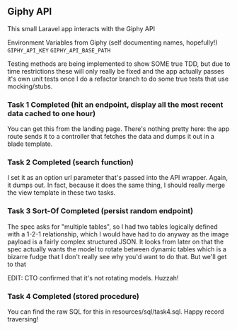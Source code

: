 ## Giphy API

This small Laravel app interacts with the Giphy API

Environment Variables from Giphy (self documenting names, hopefully!)
```GIPHY_API_KEY```
```GIPHY_API_BASE_PATH```

Testing methods are being implemented to show SOME true TDD, but due to time restrictions these will only really
be fixed and the app actually passes it's own unit tests once I do a refactor branch to do some true tests that use
mocking/stubs.

### Task 1 Completed (hit an endpoint, display all the most recent data cached to one hour)
You can get this from the landing page. There's nothing pretty here: the app route sends it to a controller that
fetches the data and dumps it out in a blade template.

### Task 2 Completed (search function)
I set it as an option url parameter that's passed into the API wrapper. Again, it dumps out. In fact, because it does the same thing, I should really merge the view template in these two tasks.

### Task 3 Sort-Of Completed (persist random endpoint)
The spec asks for "multiple tables", so I had two tables logically defined with a 1-2-1 relationship, which I would have had to do anyway as the image payload is a fairly complex structured JSON. It looks from later on that the spec actually wants the model to rotate between dynamic tables which is a bizarre fudge that I don't really see why you'd want to do that. But we'll get to that

EDIT: CTO confirmed that it's not rotating models. Huzzah!

### Task 4 Completed (stored procedure)
You can find the raw SQL for this in resources/sql/task4.sql. Happy record traversing!

